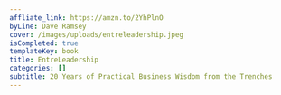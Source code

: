 ```yaml
---
affliate_link: https://amzn.to/2YhPlnO
byLine: Dave Ramsey
cover: /images/uploads/entreleadership.jpeg
isCompleted: true
templateKey: book
title: EntreLeadership
categories: []
subtitle: 20 Years of Practical Business Wisdom from the Trenches
---
```

